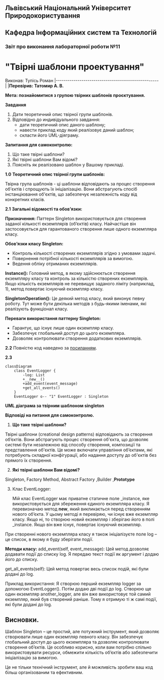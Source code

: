 ## Львівський Національний Університет Природокористування
## Кафедра Інформаційних систем та Технологій



### Звіт про виконання лабораторної роботи №11
# "Твірні шаблони проектування"



 Виконав: Тупісь Роман
|----------------------------------------------------|
 |**Перевірив: Татомир А. В.**                       




**Мета: познайомитися з групою твірних шаблонів проєктування.**


**Завдання**

1. Дати теоретичний опис твірної групи шаблонів.
2. Відповідно до индивідуального завдання:
   - дати теоретичний опис даного шаблону;
   - навести приклад коду який реалізовує даний шаблон;
   - скласти його UML-діяграму.

**Запитання для самоконтролю:**
1. Що таке твірні шаблони?
2. Які твірні шаблони Вам відомі?
3. Поясніть як реалізовано шаблон у Вашому прикладі.



**1.0**
**Теоретичний опис твірної групи шаблонів:**

Твірна група шаблонів - ці шаблони відповідають за процес створення об'єктів і спрощують їх ініціалізацію. Вони абстрагують спосіб інстанціювання об'єктів, що забезпечує незалежність коду від конкретних класів.



**2.1** 
**Загальні відомості та обов’язки:**


**Призначення:** Паттерн Singleton використовується для створення заданої кількості екземплярів (об’єктів) класу. Найчастіше він застосовується для гарантованого створення лише одного екземпляра класу.

**Обов’язки класу Singleton:**
 - Контроль кількості створених екземплярів згідно з умовами задачі.
 - Повернення потрібної кількості екземплярів за вимогою.
 - Ведення обліку отриманих екземплярів.

**Instance():** Головний метод, в якому здійснюється створення екземпляру класу та контроль за кількістю створених екземплярів. Якщо кількість екземплярів не перевищує заданого ліміту (наприклад, 1), метод повертає існуючий екземпляр класу.

**SingletonOperation():** 
Це деякий метод класу, який виконує певну роботу. Тут може бути декілька методів з будь-якими іменами, які реалізують функціонал класу.

**Переваги використання паттерну Singleton:**
 - Гарантує, що існує лише один екземпляр класу.
 - Забезпечує глобальний доступ до цього екземпляра.
 - Дозволяє контролювати створення додаткових екземплярів.

**2.2**
Повністю код наведено за [посиланням](./singleton.py).


**2.3**
```mermaid
classDiagram
    class EventLogger {
        -log: List
        +__new__()
        +add_event(event_message)
        +get_all_events()
    }
    EventLogger o-- "1" EventLogger : Singleton

```
**UML діаграма за твірним шаблоном singleton**




**Відповіді на питання для самоконтролю.**
1. **Що таке твірні шаблони?**

   
Твірні шаблони (creational design patterns) відповідають за створення об’єктів. Вони абстрагують процес створення об'єкта, що дозволяє системі бути незалежною від способу створення, композиції та представлення об'єктів. Це може включати управління об’єктами, які потребують складної конфігурації, або надання доступу до об'єктів без прямого їх створення.


2. **Які твірні шаблони Вам відомі?**

   
Singleton, Factory Method, Abstract Factory ,Builder ,**Prototype**

3. Клас EventLogger:

   
    Мій клас EventLogger має приватне статичне поле _instance, яке використовується для збереження єдиного екземпляра класу.
Я перевизначаю метод __new__, який викликається перед створенням нового об’єкта. У цьому методі я перевіряю, чи існує вже екземпляр класу. Якщо ні, то створюю новий екземпляр і зберігаю його в полі _instance. Якщо він вже існує, повертає існуючий екземпляр.

При створенні нового екземпляра класу я також ініціалізуєте поле log – це список, в якому я буду зберігати події.

**Методи класу:**
add_event(self, event_message): Цей метод дозволяє додавати події до списку log. Я передаю текст події як аргумент і додаю його до списку.

get_all_events(self): Цей метод повертає весь список подій, які були додані до log.

Приклад використання:
Я створюю перший екземпляр logger за допомогою EventLogger(). Потім додаю дві події до log.
Створюю ще один екземпляр another_logger, але він вже використовує той самий екземпляр, який був створений раніше. Тому я отримую ті ж самі події, які були додані до log.

## Висновки. 
Шаблон Singleton – це простий, але потужний інструмент, який дозволяє створювати лише один екземпляр певного класу. Він забезпечує глобальний доступ до цього екземпляра та дозволяє контролювати створення об’єктів. Це особливо корисно, коли вам потрібно спільно використовувати ресурси, обмежити кількість об’єктів або забезпечити ініціалізацію за вимогою.

Це не тільки технічний інструмент, але й можливість зробити ваш код більш організованим та ефективним.


